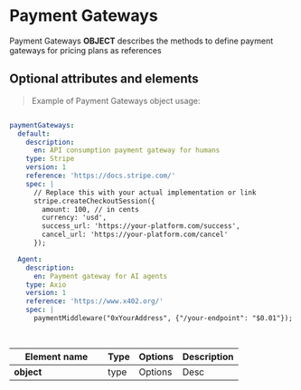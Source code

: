 # Payment Gateways

Payment Gateways **OBJECT** describes the methods to define payment gateways for pricing plans as references

## Optional attributes and elements

> Example of Payment Gateways object usage:

```yml

paymentGateways:
  default:
    description:
      en: API consumption payment gateway for humans
    type: Stripe
    version: 1
    reference: 'https://docs.stripe.com/'
    spec: |
      // Replace this with your actual implementation or link
      stripe.createCheckoutSession({
        amount: 100, // in cents
        currency: 'usd',
        success_url: 'https://your-platform.com/success',
        cancel_url: 'https://your-platform.com/cancel'
      });

  Agent:
    description:
      en: Payment gateway for AI agents
    type: Axio
    version: 1
    reference: 'https://www.x402.org/'
    spec: |
      paymentMiddleware("0xYourAddress", {"/your-endpoint": "$0.01"});

  

```

| <div style="width:150px">Element name</div>   | Type  | Options  | Description  |
|---|---|---|---|
| **object** | type | Options | Desc |
